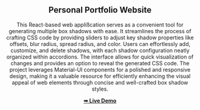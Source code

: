 <div align="center">
  
  <br />
  <br />

  <h2 align="center">Personal Portfolio Website</h2>

   This React-based web applißcation serves as a convenient tool for generating multiple box shadows with ease. It streamlines the process of crafting CSS code by providing sliders to adjust key shadow properties like offsets, blur radius, spread radius, and color. Users can effortlessly add, customize, and delete shadows, with each shadow configuration neatly organized within accordions. The interface allows for quick visualization of changes and provides an option to reveal the generated CSS code. The project leverages Material-UI components for a polished and responsive design, making it a valuable resource for efficiently enhancing the visual appeal of web elements through concise and well-crafted box shadow styles.


  <a href="https://ashkhachikyan.github.io/BoxShadowBuild"><strong>➥ Live Demo</strong></a>

</div>
